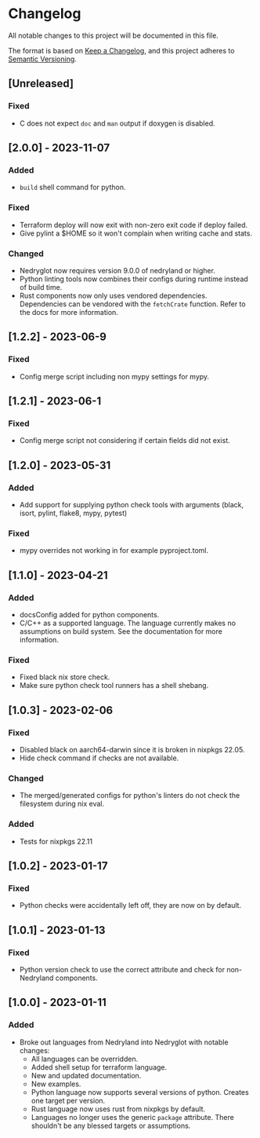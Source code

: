 # Changelog
All notable changes to this project will be documented in this file.

The format is based on [Keep a Changelog](https://keepachangelog.com/en/1.0.0/),
and this project adheres to [Semantic Versioning](https://semver.org/spec/v2.0.0.html).

## [Unreleased]

### Fixed
- C does not expect `doc` and `man` output if doxygen is disabled.

## [2.0.0] - 2023-11-07

### Added
- `build` shell command for python.

### Fixed
- Terraform deploy will now exit with non-zero exit code if deploy failed.
- Give pylint a $HOME so it won't complain when writing cache and stats.

### Changed
- Nedryglot now requires version 9.0.0 of nedryland or higher.
- Python linting tools now combines their configs during runtime instead of build time.
- Rust components now only uses vendored dependencies. Dependencies
  can be vendored with the `fetchCrate` function. Refer to the docs
  for more information.

## [1.2.2] - 2023-06-9

### Fixed
- Config merge script including non mypy settings for mypy.

## [1.2.1] - 2023-06-1

### Fixed
- Config merge script not considering if certain fields did not exist.

## [1.2.0] - 2023-05-31

### Added
- Add support for supplying python check tools with arguments (black,
  isort, pylint, flake8, mypy, pytest)

### Fixed
- mypy overrides not working in for example pyproject.toml.

## [1.1.0] - 2023-04-21

### Added
- docsConfig added for python components.
- C/C++ as a supported language. The language currently makes no assumptions on build system.
  See the documentation for more information.

### Fixed
- Fixed black nix store check.
- Make sure python check tool runners has a shell shebang.

## [1.0.3] - 2023-02-06

### Fixed
- Disabled black on aarch64-darwin since it is broken in nixpkgs 22.05.
- Hide check command if checks are not available.

### Changed
- The merged/generated configs for python's linters do not check the filesystem during nix eval.

### Added
- Tests for nixpkgs 22.11

## [1.0.2] - 2023-01-17

### Fixed
- Python checks were accidentally left off, they are now on by default.

## [1.0.1] - 2023-01-13

### Fixed
- Python version check to use the correct attribute and check for non-Nedryland components.

## [1.0.0] - 2023-01-11

### Added
- Broke out languages from Nedryland into Nedryglot with notable changes:
  - All languages can be overridden.
  - Added shell setup for terraform language.
  - New and updated documentation.
  - New examples.
  - Python language now supports several versions of python. Creates one target per version.
  - Rust language now uses rust from nixpkgs by default.
  - Languages no longer uses the generic `package` attribute. There shouldn't be any blessed targets or assumptions.
